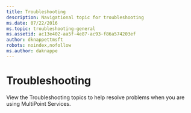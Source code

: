 ```yaml
---
title: Troubleshooting
description: Navigational topic for troubleshooting
ms.date: 07/22/2016
ms.topic: troubleshooting-general
ms.assetid: ac13e402-aa5f-4e87-ac93-f86a574203ef
author: dknappettmsft
robots: noindex,nofollow
ms.author: daknappe
---
```

# Troubleshooting
View the Troubleshooting topics to help resolve problems when you are using MultiPoint Services.
